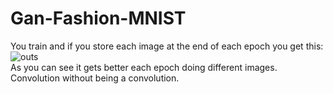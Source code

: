 # Gan-Fashion-MNIST
You train and if you store each image at the end of each epoch you get this:  
![outs](https://user-images.githubusercontent.com/91338053/222284482-749f9873-a481-45fc-b985-41532f4c09b9.gif)  
As you can see it gets better each epoch doing different images.  
Convolution without being a convolution.
